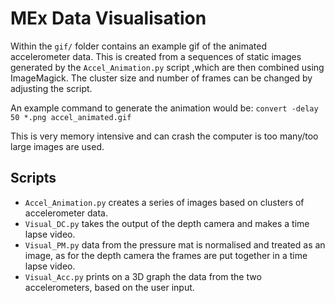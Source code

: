 # MEx Data Visualisation 
Within the `gif/` folder contains an example gif of the animated accelerometer data. This is created from a sequences of static images generated by the `Accel_Animation.py` script ,which are then combined using ImageMagick. The cluster size and number of frames can be changed by adjusting the script.

An example command to generate the animation would be:
`convert -delay 50 *.png accel_animated.gif`

This is very memory intensive and can crash the computer is too many/too large images are used.
## Scripts
 - `Accel_Animation.py` creates a series of images based on clusters of accelerometer data.
 - `Visual_DC.py` takes the output of the depth camera and makes a time lapse video.
 - `Visual_PM.py` data from the pressure mat is normalised and treated as an image, as for the depth camera the frames are put together in a time lapse video.
 - `Visual_Acc.py` prints on a 3D graph the data from the two accelerometers, based on the user input.   
